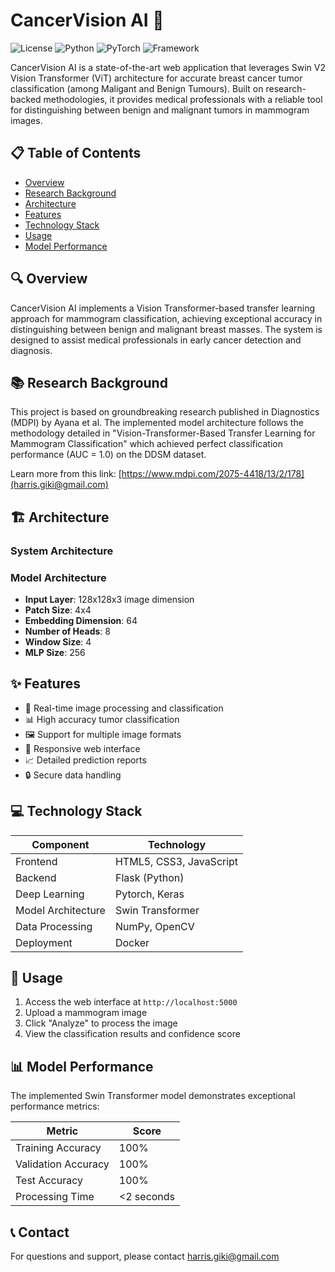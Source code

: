 # CancerVision AI 🔬

![License](https://img.shields.io/badge/license-MIT-blue.svg)
![Python](https://img.shields.io/badge/python-v3.8+-blue.svg)
![PyTorch](https://img.shields.io/badge/PyTorch-v1.10+-red.svg)
![Framework](https://img.shields.io/badge/Framework-Flask-green.svg)

CancerVision AI is a state-of-the-art web application that leverages Swin V2 Vision Transformer (ViT) architecture for accurate breast cancer tumor classification (among Maligant and Benign Tumours). Built on research-backed methodologies, it provides medical professionals with a reliable tool for distinguishing between benign and malignant tumors in mammogram images.

## 📋 Table of Contents
- [Overview](#overview)
- [Research Background](#research-background)
- [Architecture](#architecture)
- [Features](#features)
- [Technology Stack](#technology-stack)
- [Usage](#usage)
- [Model Performance](#model-performance)


## 🔍 Overview

CancerVision AI implements a Vision Transformer-based transfer learning approach for mammogram classification, achieving exceptional accuracy in distinguishing between benign and malignant breast masses. The system is designed to assist medical professionals in early cancer detection and diagnosis.

## 📚 Research Background

This project is based on groundbreaking research published in Diagnostics (MDPI) by Ayana et al. The implemented model architecture follows the methodology detailed in "Vision-Transformer-Based Transfer Learning for Mammogram Classification" which achieved perfect classification performance (AUC = 1.0) on the DDSM dataset.

Learn more from this link: [https://www.mdpi.com/2075-4418/13/2/178](harris.giki@gmail.com)

## 🏗 Architecture

### System Architecture

### Model Architecture
- **Input Layer**: 128x128x3 image dimension
- **Patch Size**: 4x4
- **Embedding Dimension**: 64
- **Number of Heads**: 8
- **Window Size**: 4
- **MLP Size**: 256

## ✨ Features

- 🔄 Real-time image processing and classification
- 📊 High accuracy tumor classification
- 🖼 Support for multiple image formats
- 📱 Responsive web interface
- 📈 Detailed prediction reports
- 🔒 Secure data handling

## 💻 Technology Stack

| Component | Technology |
|-----------|------------|
| Frontend | HTML5, CSS3, JavaScript |
| Backend | Flask (Python) |
| Deep Learning | Pytorch, Keras |
| Model Architecture | Swin Transformer |
| Data Processing | NumPy, OpenCV |
| Deployment | Docker |

## 🎯 Usage

1. Access the web interface at `http://localhost:5000`
2. Upload a mammogram image
3. Click "Analyze" to process the image
4. View the classification results and confidence score

## 📊 Model Performance

The implemented Swin Transformer model demonstrates exceptional performance metrics:

| Metric | Score |
|--------|--------|
| Training Accuracy | 100% |
| Validation Accuracy | 100% |
| Test Accuracy | 100% |
| Processing Time | <2 seconds |

## 📞 Contact

For questions and support, please contact [harris.giki@gmail.com](harris.giki@gmail.com)
